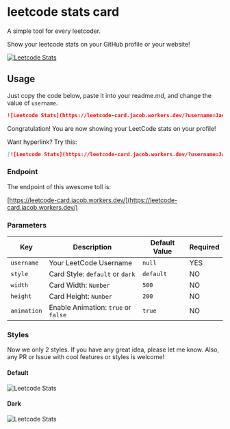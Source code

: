 # leetcode stats card
A simple tool for every leetcoder.

Show your leetcode stats on your GitHub profile or your website!

[![Leetcode Stats](https://leetcode-card.jacob.workers.dev/?username=JacobLinCool)](https://leetcode-card.jacob.workers.dev/)

## Usage
Just copy the code below, paste it into your readme.md, and change the value of `username`.

```md
![Leetcode Stats](https://leetcode-card.jacob.workers.dev/?username=JacobLinCool)
```

Congratulation! You are now showing your LeetCode stats on your profile!

Want hyperlink? Try this:

```md
[![Leetcode Stats](https://leetcode-card.jacob.workers.dev/?username=JacobLinCool)](https://leetcode.com/JacobLinCool)
```

### Endpoint
The endpoint of this awesome toll is: 

[https://leetcode-card.jacob.workers.dev/](https://leetcode-card.jacob.workers.dev/)

### Parameters

Key         |Description                           |Default Value    |Required
---         |---                                   |---              |---
`username`  |Your LeetCode Username                |`null`           | YES
`style`     |Card Style: `default` or `dark`       |`default`        | NO
`width`     |Card Width: `Number`                  |`500`            | NO
`height`    |Card Height: `Number`                 |`200`            | NO
`animation` |Enable Animation: `true` or `false`   |`true`           | NO

### Styles
Now we only 2 styles. If you have any great idea, please let me know. Also, any PR or Issue with cool features or styles is welcome!

#### Default
![Leetcode Stats](https://leetcode-card.jacob.workers.dev/?username=JacobLinCool&style=default)

#### Dark
![Leetcode Stats](https://leetcode-card.jacob.workers.dev/?username=JacobLinCool&style=dark)